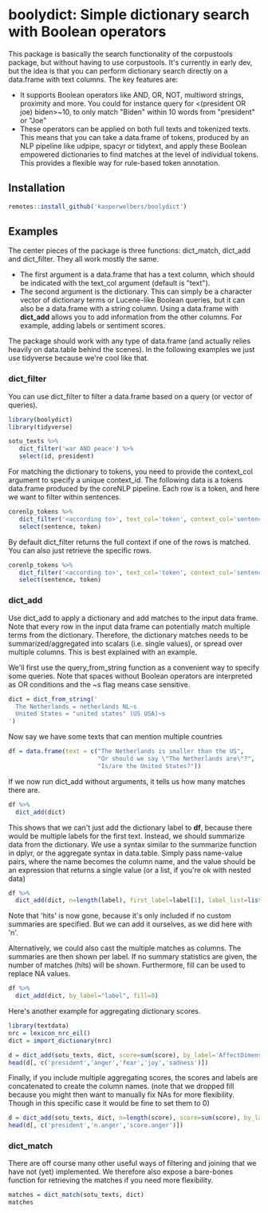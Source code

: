 # boolydict: Simple dictionary search with Boolean operators

This package is basically the search functionality of the corpustools package,
but without having to use corpustools. It's currently in early dev, but the idea
is that you can perform dictionary search directly on a data.frame with
text columns. The key features are:

* It supports Boolean operators like AND, OR, NOT, multiword strings, proximity and more. You could for instance query for <(president OR joe) biden>~10, to only match "Biden" within 10 words from "president" or "Joe"
* These operators can be applied on both full texts and tokenized texts. This means that you can take a data.frame of tokens, produced by an NLP pipeline like udpipe, spacyr or tidytext, and apply these Boolean empowered dictionaries to find matches at the level of individual tokens. This provides a flexible way for rule-based token annotation.


## Installation

``` r
remotes::install_github('kasperwelbers/boolydict')
```

## Examples

The center pieces of the package is three functions: dict_match, dict_add and dict_filter.
They all work mostly the same. 

* The first argument is a data.frame that has a text column,
which should be indicated with the text_col argument (default is "text"). 
* The second argument is the dictionary. This can simply be a character vector of dictionary
terms or Lucene-like Boolean queries, but it can also be a data.frame with a string column. 
Using a data.frame with **dict_add** allows you to add information from the other columns.
For example, adding labels or sentiment scores.

The package should work with any type of data.frame (and actually relies heavily on data.table behind the scenes). 
In the following examples we just use tidyverse because we're cool like that.

### dict_filter

You can use dict_filter to filter a data.frame based on a query (or vector of queries).


``` r
library(boolydict)
library(tidyverse)

sotu_texts %>%
   dict_filter('war AND peace') %>%
   select(id, president)
```

For matching the dictionary to tokens, you need to provide the context_col argument
to specify a unique context_id. The following data is a tokens data.frame produced by the 
coreNLP pipeline. Each row is a token, and here we want to filter within sentences.

``` r
corenlp_tokens %>%
   dict_filter('<according to>', text_col='token', context_col='sentence') %>%
   select(sentence, token)
```

By default dict_filter returns the full context if one of the rows is matched. You can
also just retrieve the specific rows.

``` r
corenlp_tokens %>%
   dict_filter('<according to>', text_col='token', context_col='sentence', keep_context=F) %>%
   select(sentence, token)
```


### dict_add

Use dict_add to apply a dictionary and add matches to the input data frame. 
Note that every row in the input data frame can potentially match multiple terms from the dictionary.
Therefore, the dictionary matches needs to be summarized/aggregated into scalars (i.e. single values),
or spread over multiple columns. 
This is best explained with an example.

We'll first use the query_from_string function as a convenient way to specify some queries.
Note that spaces without Boolean operators are interpreted as OR conditions and the ~s flag means case sensitive. 

``` r
dict = dict_from_string('
  The Netherlands = netherlands NL~s
  United States = "united states" (US USA)~s
')
```

Now say we have some texts that can mention multiple countries

``` r
df = data.frame(text = c("The Netherlands is smaller than the US",
                         "Or should we say \"The Netherlands are\"?",
                         "Is/are the United States?"))
```

If we now run dict_add without arguments, it tells us how many matches there are.

``` r
df %>%
  dict_add(dict)
```

This shows that we can't just add the dictionary label to **df**, because there would be
multiple labels for the first text. Instead, we should summarize data from the dictionary.
We use a syntax similar to the summarize function in dplyr, or the aggregate syntax in data.table. 
Simply pass name-value pairs, where the name becomes the column name, and the value should be an expression
that returns a single value (or a list, if you're ok with nested data)

``` r
df %>%
  dict_add(dict, n=length(label), first_label=label[1], label_list=list(label))
```

Note that 'hits' is now gone, because it's only included if no custom summaries are specified.
But we can add it ourselves, as we did here with 'n'.

Alternatively, we could also cast the multiple matches as columns.
The summaries are then shown per label.
If no summary statistics are given, the number of matches (hits) will be shown.
Furthermore, fill can be used to replace NA values.

``` r
df %>%
  dict_add(dict, by_label="label", fill=0)
```

Here's another example for aggregating dictionary scores.

``` r
library(textdata)
nrc = lexicon_nrc_eil()
dict = import_dictionary(nrc)

d = dict_add(sotu_texts, dict, score=sum(score), by_label='AffectDimension', fill=0)
head(d[, c('president','anger','fear','joy','sadness')])
```

Finally, if you include multiple aggregating scores, the scores and labels are concatenated
to create the column names. (note that we dropped fill because you might then want to
manually fix NAs for more flexibility. Though in this specific case it would be fine to set them to 0) 

``` r
d = dict_add(sotu_texts, dict, n=length(score), score=sum(score), by_label='AffectDimension')
head(d[, c('president','n.anger','score.anger')])
```



### dict_match

There are off course many other useful ways of filtering and joining that we have not (yet) implemented.
We therefore also expose a bare-bones function for retrieving the matches if you need more flexibility.

``` r
matches = dict_match(sotu_texts, dict)
matches
```

